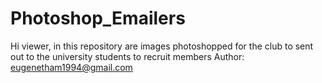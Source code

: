 ﻿# Photoshop_Emailers
Hi viewer, in this repository are images photoshopped for the club to sent out to the university students to recruit members
Author: eugenetham1994@gmail.com
